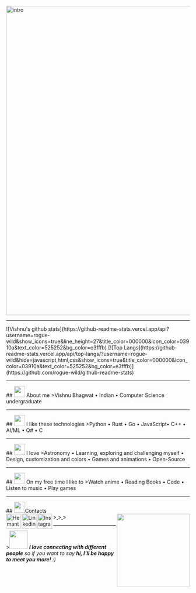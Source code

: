<img width="845" alt="intro" src="https://user-images.githubusercontent.com/42809447/88397334-64c21c80-cde1-11ea-896c-017dcc4e7bc6.png">
<hr>
![Vishnu's github stats](https://github-readme-stats.vercel.app/api?username=rogue-wild&show_icons=true&line_height=27&title_color=000000&icon_color=03910a&text_color=525252&bg_color=e3fffb)
[![Top Langs](https://github-readme-stats.vercel.app/api/top-langs/?username=rogue-wild&hide=javascript,html,css&show_icons=true&title_color=000000&icon_color=03910a&text_color=525252&bg_color=e3fffb)](https://github.com/rogue-wild/github-readme-stats)
<br>
<hr>
## <img height="30" src="https://raw.githubusercontent.com/innng/innng/master/assets/soulgem-madoka.gif"/> About me
>Vishnu Bhagwat • Indian • Computer Science undergraduate 
<hr>
## <img height="30" src="https://raw.githubusercontent.com/innng/innng/master/assets/soulgem-homura.gif"/> I like these technologies
>Python • Rust • Go • JavaScript• C++ • AI/ML • Q# • C
<hr>
## <img height="30" src="https://raw.githubusercontent.com/innng/innng/master/assets/soulgem-mami.gif"/> I love
>Astronomy • Learning, exploring and challenging myself • Design, customization and colors • Games and animations • Open-Source
<hr>
## <img height="30" src="https://raw.githubusercontent.com/innng/innng/master/assets/soulgem-kyoko.gif"/> On my free time I like to
>Watch anime • Reading Books • Code • Listen to music • Play games
<hr>
## <img height="30" src="https://raw.githubusercontent.com/innng/innng/master/assets/soulgem-sayaka.gif"/>Contacts
<br>
><a href="https://twitter.com/">
  <img align="left" alt="Hemant Joshi| Twitter" width="40px" src="https://cdn.jsdelivr.net/npm/simple-icons@v3/icons/twitter.svg" />
</a>
><a href="https://www.linkedin.com/in/hemant-j-85518a195/">
  <img align="left" alt="Linkedin" width="40px" src="https://cdn.jsdelivr.net/npm/simple-icons@v3/icons/linkedin.svg" />
</a>
><a href="https://www.instagram.com/">
  <img align="left" alt="Instagram" width="40px" src="https://cdn.jsdelivr.net/npm/simple-icons@v3/icons/instagram.svg" />
</a>

<img align='right' src='https://media.giphy.com/media/bcKmIWkUMCjVm/giphy.gif' width='200"'>
<br>

<hr>
><img src="https://media.giphy.com/media/LnQjpWaON8nhr21vNW/giphy.gif" width="50"> <em><b>I love connecting with different people</b> so if you want to say <b>hi, I'll be happy to meet you more!</b> :)</em>

